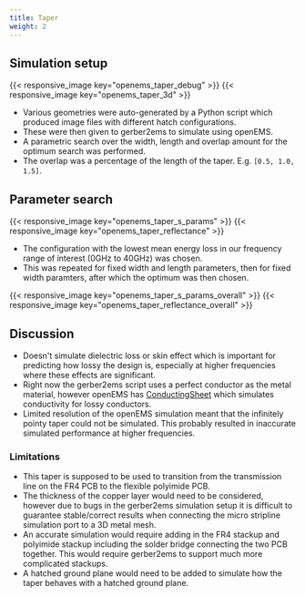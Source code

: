 ```yaml
---
title: Taper
weight: 2
---
```


## Simulation setup
{{< responsive_image key="openems_taper_debug" >}}
{{< responsive_image key="openems_taper_3d" >}}

- Various geometries were auto-generated by a Python script which produced image files with different hatch configurations.
- These were then given to gerber2ems to simulate using openEMS.
- A parametric search over the width, length and overlap amount for the optimum search was performed.
- The overlap was a percentage of the length of the taper. E.g. ```[0.5, 1.0, 1.5]```.

## Parameter search
{{< responsive_image key="openems_taper_s_params" >}}
{{< responsive_image key="openems_taper_reflectance" >}}

- The configuration with the lowest mean energy loss in our frequency range of interest (0GHz to 40GHz) was chosen.
- This was repeated for fixed width and length parameters, then for fixed width paramters, after which the optimum was then chosen.

{{< responsive_image key="openems_taper_s_params_overall" >}}
{{< responsive_image key="openems_taper_reflectance_overall" >}}

## Discussion
- Doesn't simulate dielectric loss or skin effect which is important for predicting how lossy the design is, especially at higher frequencies where these effects are significant.
- Right now the gerber2ems script uses a perfect conductor as the metal material, however openEMS has [ConductingSheet](https://wiki.openems.de/index.php/Metal_Property.html) which simulates conductivity for lossy conductors.
- Limited resolution of the openEMS simulation meant that the infinitely pointy taper could not be simulated. This probably resulted in inaccurate simulated performance at higher frequencies.

### Limitations
- This taper is supposed to be used to transition from the transmission line on the FR4 PCB to the flexible polyimide PCB.
- The thickness of the copper layer would need to be considered, however due to bugs in the gerber2ems simulation setup it is difficult to guarantee stable/correct results when connecting the micro stripline simulation port to a 3D metal mesh.
- An accurate simulation would require adding in the FR4 stackup and polyimide stackup including the solder bridge connecting the two PCB together. This would require gerber2ems to support much more complicated stackups.
- A hatched ground plane would need to be added to simulate how the taper behaves with a hatched ground plane.
